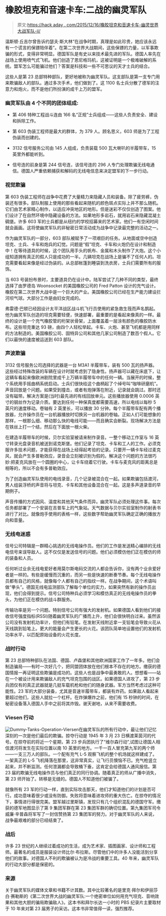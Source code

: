 # 橡胶坦克和音速卡车:二战的幽灵军队

> 原文:[https://hack aday . com/2015/12/16/橡胶坦克和音速卡车-幽灵世界大战军队-ii/](https://hackaday.com/2015/12/16/rubber-tanks-and-sonic-trucks-the-ghost-army-of-world-war-ii/)

温斯顿·丘吉尔曾告诉约瑟夫·斯大林“在战争时期，真理是如此珍贵，她应该永远有一个谎言的保镖陪伴着”。在第二次世界大战期间，这些保镖的力量，以军事欺骗的形式，变得非常明显。德国军队是有史以来技术最先进的军队。德国人率先在战场上使用喷气式飞机。他们创造了恩尼格玛机，这被证明是一个极难破解的系统。盟军怎么可能骗过他们？答案是科技和一些不可思议的天才士兵的结合。

这些人是第 23 总部特种部队，更好地被称为幽灵军队。这支部队是第一支专门用来欺骗敌人的部队。通过多次手术，他们做到了。这 1100 名士兵分散了德军的注意力和炮火，而不是他们所扮演的成千上万的盟军。

### 幽灵军队由 4 个不同的团体组成:

*   第 406 特种工程战斗连由 166 名“正规”士兵组成——这些人负责安全、建设和拆除工作。

*   第 603 伪装工程师是最大的群体，为 379 人。顾名思义，603 师是为了工程伪装而创建的。

*   3132 信号服务公司由 145 人组成，负责装载 500 瓦大喇叭的半履带车，15 英里外都能听到。

*   信号连的前身是第 244 信号连，该信号连的 296 人专门处理欺骗无线电通信。德国人严重依赖捕获和解码的无线电信息来决定盟军的下一步行动。

### 视觉欺骗

第 603 伪装工程师在战争中花费了大量精力来隐藏人员和装备。除了疲劳裤，伪装还有很多。部队制服上使用的那些看起来随机的颜色斑点实际上并不那么随机。它们由艺术家精心制作，以适应冲突地区的地形。但是迷彩不仅仅创造了图案。他们设计了在自然环境中隐藏设备的方法。如果地形多岩石，就用岩石来隐藏混凝土碉堡。许多 603 军的士兵都是从纽约的学校招募来的艺术家。他们一有空闲时间就会画画。这将使幽灵军队的非秘密日常活动成为战争中记录最完整的活动之一。

作为幽灵军队的一部分，603 部队被赋予了一项艰巨的任务。从地面或空中创造坦克、士兵、卡车和炮兵的幻觉。问题是“假”坦克、卡车和火炮仍在设计和制造中！在等待道具的时候，这个团队用手头的帆布、金属和木头制作了大炮。这个小组知道拥有真正的假人只是成功的一半。几辆坦克在战场上是骗不了任何人的。坦克需要看起来像是经过伪装的。从总部帐篷到睡袋到洗衣房，士兵们需要所有的服饰。

当 603 号装扮布景时，主要道具仍在设计中。陆军尝试了几种不同的类型，最终选择了由罗德岛 Woonsocket 的美国橡胶公司的 Fred Patton 设计的充气设计。橡胶在第二次世界大战中是一个巨大的产业。美国橡胶公司已经在生产能力建设拦河坝气球。大部分工作是由妇女完成的。

弗雷德·巴顿已经因设计太平洋战区战斗机飞行员使用的紧急救生筏而声名鹊起。他为幽灵军队创造的坦克需要轻便，快速部署，最重要的是看起来像真的一样。最终的设计是一个充气橡胶管的桁架状骨架，上面覆盖着一层涂有颜色的橡胶防水布。这些坦克重达 93 磅，由四个人轻松举起。卡车、火炮、甚至飞机都是用同样的方法制造的。美国橡胶公司、固特异公司和其他几家公司制造了数百个假人。它们以最快的速度被运送到 603 部队。

### 声波欺骗

3132 信号服务公司选择的武器是一台 M3A1 半履带车，装有 500 瓦的扬声器。这些经过特殊改装的车辆在设计时就考虑到了隐身性。扬声器可以藏在床底下，让这辆车看起来像欧洲剧院里成千上万辆半履带车中的任何一辆。当展开的时候，整个系统用手摇曲柄系统启动。士兵们很快给这个曲柄起了个绰号叫“咖啡研磨机”。声音回放是个问题。如果受到撞击，或者有炮弹落在附近，记录就会跳过。那时还没有磁带。解决方案是(当时)最先进的有线回放单元。这些播放器使用 0.0006 英寸的钢丝作为记录介质。要达到任何一种保真度都需要高速，所以电线以每秒 5 英尺的速度移动。卷轴有 2 英里长，可以播放 30 分钟。每个半履带车配有两个播放器，允许操作员在一台机器播放时切换另一台机器的卷轴。正如人们可能想象的那样，一根那么细、移动那么快的电线可能——而且确实会断裂。现场解决方法是在铁丝上打一个结，然后在下面放一根火柴。

在建造半履带车的时候，贝尔实验室被请来制作录音。一整个移动工作室与 16 英寸转录光盘录音机被送到诺克斯堡。他们记录了坦克、卡车和工人的工作。必须克服许多技术问题，才能获得在战场上经得起考验的记录。只要开一辆卡车经过麦克风，就会产生多普勒效应，录音会立刻被识别为假的。解决这个问题的方法很巧妙:把麦克风放在一个圆圈的中心，让卡车绕着它行驶。卡车与麦克风的距离总是相等的，所以不会有多普勒效应。

为了创造幽灵军队使用的电线录音，几个记录被混合在一起。如果欺骗包括渡河，男人组装浮桥的声音将与坦克、卡车和其他设备混合在一起。这是多声道录音的早期例子。

声音传播的方式因风、温度和其他天气条件而异。幽灵军队必须处理这件事。每次任务都部署了一个安装在吉普车上的气象站。天气数据与贝尔实验室制作的射表书进行了对比。就像炮手使用的表格一样，这些数字帮助幽灵军队确定正确的播放方向和音量。

### 无线电迷惑

信号公司特辑是一群精心挑选的无线电操作员。他们的工作是发送精心编排的无线电信号来误导敌人。这不仅仅是发送信号的问题。他们必须模仿他们正在模仿的师的装备和人员。

任何听过业余无线电爱好者用莫尔斯电码交流的人都会告诉你，没有两个业余爱好者是一样的。有些是缓慢而沉重的，而另一些是快速的断奏节奏。每个无线电操作员都有自己的风格，就像每个人都有自己的指纹一样。在战争期间，这个术语叫做“拳头”。德国无线电监测部队了解每个单位的实力，如果突然有新的操作员出现，他们会得到提示。信号公司特种兵必须学习和模仿真正的无线电操作员的拳头，为他们正在模仿的战斗群服务。

传输功率是另一个问题。特别信号公司有强大的发射机。如果德国人看到他们的接收信号强度指标(RSSI)随着幽灵军队的广播而上升，他们会很快明白过来。虽然该公司没有发射机功率计，但他们有铅笔。在发射天线附近拿一支铅笔会导致火花从天线跳到铅笔上。更大的能量会产生更长的火花。该团队简单地设置他们的发射机功率水平，以匹配原始设备的火花长度。

### 战时行动

第 23 总部特种部队在法国、德国、卢森堡和其他欧洲国家工作了一年多。他们会制造骗局——有时一次好几个，把同盟团体放在他们根本不存在的地方。缴获的德国情报一再证明这些欺骗是成功的。这些人也是战争中最勇敢的人。想想看——站在一个被设计用来欺骗敌人的充气坦克包围的战区。如果德国人进攻了，第 23 步兵团仅有的真正武器就是几挺车载机枪和他们的随身武器。军方当然考虑过这种可能性。23 军的大部分装备，尤其是音速半履带车，都装有炸药。如果敌人看起来要超过他们，这些人就拉一个杠杆。在炸弹爆炸之前，他们有 15 秒钟的时间，在秘密设备落入德国人手中之前将其炸毁。谢天谢地，从来不需要收费。

### Viesen 行动

![Dummy-Tanks-Operation-Viersen](../Images/a9bd7ac4fcd429457d20e65759a25c9a.png)在幽灵军队的所有行动中，最让他们记忆深刻的一次是他们最后的欺骗。掠夺行动是 1945 年 3 月 23 日横渡莱茵河的代号。在掠夺前的将近一个星期，第 23 步兵团执行了“维尔森行动”,试图让德国人相信渡河将发生在实际位置以南 10 英里的地方。一千一百人冒充第九军的两个师——一支三万人的部队。一个配有充气 L-5 观察飞机的整个机场就这样建成了。一架真正的 L-5 飞机降落在那里，这非常真实，让飞行员懊恼不已。充气枪竖立起来，并不断监测。任何泄漏都会导致桶下垂，这肯定会给德国人通风报信。第 23 届的欺骗无线电操作员与他们真正的同行协调。随着真正的师从广播中消失，第 23 师开始了。转移是无缝的。德国人不知道他们被骗了。

就像所有 23 军的行动一样，直到实际攻击那天，他们才知道他们的计划是否可行。成功意味着很少或没有防御。失败将意味着进攻师的重大伤亡。在掠夺的情况下，事情进行得很完美。盟军越过里斯镇，发现只有几个组织混乱的德国守军。缴获的德军地图显示了第 9 集团军群在第 23 集团军群的确切位置。第九集团军司令威廉·辛普森将军写了一封信赞扬第 23 集团军的努力。对于幽灵军队的人来说，战争最艰难的部分已经结束了。

### 战后

许多 23 世纪的人继续过着成功的生活，成为艺术家、插图画家、设计师和工程师。最著名的成员是服装设计师比尔·布拉斯。尽管他们中的许多人没能活到分享他们的故事。对德国人不利的欺骗被认为是冷战的重要工具。40 年来，幽灵军队的行动大部分都是保密的。

### 来源

关于幽灵军队的媒体文章和书籍不计其数。其中比较著名的是里克·拜尔和伊丽莎白·赛勒斯的《第二次世界大战的幽灵军队:一个绝密单位如何用充气坦克、音响效果和其他大胆的骗局欺骗敌人》。这本书和拜尔长达一小时的 PBS 纪录片主要取材于 10 年来对第 23 届男子的采访。这本书非常值得一读，强烈推荐。